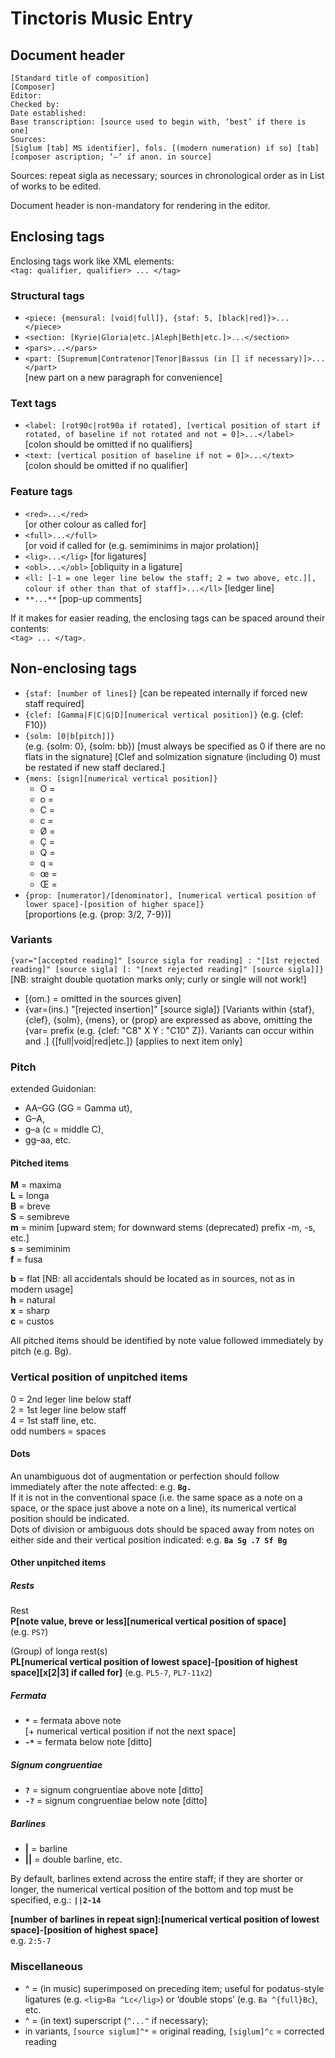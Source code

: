 # Tinctoris Music Entry

## Document header

```
[Standard title of composition]
[Composer]
Editor:
Checked by:
Date established:
Base transcription: [source used to begin with, ‘best’ if there is one]
Sources:
[Siglum [tab] MS identifier], fols. [(modern numeration) if so] [tab] [composer ascription; ‘—’ if anon. in source]
```
Sources: repeat sigla as necessary; sources in chronological order as in List of works to be edited.

Document header is non-mandatory for rendering in the editor.

## Enclosing tags

Enclosing tags work like XML elements:  
`<tag: qualifier, qualifier> ... </tag>`

### Structural tags
* `<piece: {mensural: [void|full]}, {staf: 5, [black|red]}>... </piece>`
* `<section: [Kyrie|Gloria|etc.|Aleph|Beth|etc.]>...</section>`
* `<pars>...</pars>`
* `<part: [Supremum|Contratenor|Tenor|Bassus (in [] if necessary)]>... </part>`  
 [new part on a new paragraph for convenience]

### Text tags
* `<label: [rot90c|rot90a if rotated], [vertical position of start if rotated, of baseline if not rotated and not = 0]>...</label>`  
 [colon should be omitted if no qualifiers]
* `<text: [vertical position of baseline if not = 0]>...</text>`  
 [colon should be omitted if no qualifier]

### Feature tags
* `<red>...</red>`  
[or other colour as called for]
* `<full>...</full>`   
[or void if called for (e.g. semiminims in major prolation)]
* `<lig>...</lig>`  [for ligatures]
* `<obl>...</obl>` [obliquity in a ligature]
* `<ll: [-1 = one leger line below the staff; 2 = two above, etc.][, colour if other than that of staff]>...</ll>` [ledger line]
* `**...**` [pop-up comments]

If it makes for easier reading, the enclosing tags can be spaced around their contents:   
`<tag> ... </tag>.`

## Non-enclosing tags

* `{staf: [number of lines]}` [can be repeated internally if forced new staff required]
* `{clef: [Gamma|F|C|G|D][numerical vertical position]}` (e.g. {clef: F10})
* `{solm: [0|b[pitch]]}`   
(e.g. {solm: 0}, {solm: bb}) [must always be specified as 0 if there are no flats in the signature]
[Clef and solmization signature (including 0) must be restated if new staff declared.]
* `{mens: [sign][numerical vertical position]}`
   * O = <img src="https://smufl-browser.edirom.de/E911.png" height="12" width="12" >
   * o = <img src="https://smufl-browser.edirom.de/E912.png" height="12" width="12" >
   * C = <img src="https://smufl-browser.edirom.de/E915.png" height="12" width="12" >
   * c = <img src="https://smufl-browser.edirom.de/E918.png" height="12" width="12" >
   * Ø = <img src="https://smufl-browser.edirom.de/E910.png" height="12" width="12" >
   * Ç = <img src="https://smufl-browser.edirom.de/E914.png" height="12" width="12" > 
   * Q = <img src="https://smufl-browser.edirom.de/E916.png" height="12" width="12" > 
   * q = <img src="https://smufl-browser.edirom.de/E919.png" height="12" width="12" > 
   * œ = <img src="https://smufl-browser.edirom.de/E917.png" height="12" width="12" style="transform: rotate(180deg)" > 
   * Œ = <img src="https://smufl-browser.edirom.de/E91A.png" height="12" width="12" >
* `{prop: [numerator]/[denominator], [numerical vertical position of lower space]-[position of higher space]}`  
 [proportions (e.g. {prop: 3/2, 7-9})]

### Variants 

 `{var="[accepted reading]" [source sigla for reading] : "[1st rejected reading]" [source sigla] [: "[next rejected reading]" [source sigla]]}`     
[NB: straight double quotation marks only; curly or single will not work!] 
* [(om.) = omitted in the sources given] 
* {var=(ins.) "[rejected insertion]" [source sigla]}
[Variants within {staf}, {clef}, {solm}, {mens}, or {prop} are expressed as above, omitting the {var= prefix (e.g. {clef: "C8" X Y : "C10" Z}). Variants can occur within <label> and <text>.]
{[full|void|red|etc.]} [applies to next item only]


### Pitch

extended Guidonian: 
* AA–GG (GG = Gamma ut), 
* G–A, 
* g–a (c = middle C), 
* gg–aa, etc.

#### Pitched items

**M** = maxima  
**L** = longa  
**B** = breve  
**S** = semibreve  
**m** = minim [upward stem; for downward stems (deprecated) prefix -m, -s, etc.]  
**s** = semiminim  
**f** = fusa  

**b** = flat [NB: all accidentals should be located as in sources, not as in modern usage]  
**h** = natural  
**x** = sharp  
**c** = custos  

All pitched items should be identified by note value followed immediately by pitch (e.g. Bg).


### Vertical position of unpitched items

0 = 2nd leger line below staff  
2 = 1st leger line below staff  
4 = 1st staff line, etc.  
odd numbers = spaces  

#### Dots

An unambiguous dot of augmentation or perfection should follow immediately after the note affected: e.g. **`Bg.`**   
If it is not in the conventional space (i.e. the same space as a note on a space, or the space just above a note on a line), its numerical vertical position should be indicated.   
Dots of division or ambiguous dots should be spaced away from notes on either side and their vertical position indicated: e.g. **`Ba Sg .7 Sf Bg`**

#### Other unpitched items

##### Rests

Rest   
**P[note value, breve or less][numerical vertical position of space]**   
(e.g. `PS7`)  

(Group) of longa rest(s)   
**PL[numerical vertical position of lowest space]-[position of highest space][x[2|3] if called for]**
(e.g. `PL5-7`, `PL7-11x2`)

##### Fermata
* **`*`** = fermata above note   
[+ numerical vertical position if not the next space]  
* **`-*`** = fermata below note [ditto] 

##### Signum congruentiae
* **`?`** = signum congruentiae above note [ditto]  
* **`-?`** = signum congruentiae below note [ditto]

##### Barlines  
* **|** = barline
* **||** = double barline, etc.  

By default, barlines extend across the entire staff; if they are shorter or longer, the numerical vertical position of the bottom and top must be specified, e.g.: **`||2-14`**

**[number of barlines in repeat sign]:[numerical vertical position of lowest space]-[position of highest space]**   
e.g. `2:5-7`


### Miscellaneous

* ^ = (in music) superimposed on preceding item; useful for podatus-style ligatures (e.g. `<lig>Ba ^Lc</lig>`) or ‘double stops’ (e.g. `Ba ^{full}Bc`), etc.
* ^ = (in text) superscript (`^...^` if necessary);   
* in variants, `[source siglum]^*` = original reading, `[siglum]^c` = corrected reading
